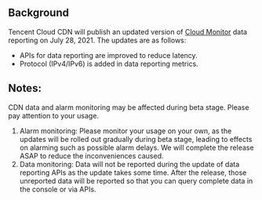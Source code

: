 
## Background

Tencent Cloud CDN will publish an updated version of [Cloud Monitor](https://console.cloud.tencent.com/monitor/overview) data reporting on July 28, 2021. The updates are as follows:

- APIs for data reporting are improved to reduce latency.
- Protocol (IPv4/IPv6) is added in data reporting metrics.

## Notes:

CDN data and alarm monitoring may be affected during beta stage. Please pay attention to your usage.

1. Alarm monitoring:
Please monitor your usage on your own, as the updates will be rolled out gradually during beta stage, leading to effects on alarming such as possible alarm delays. We will complete the release ASAP to reduce the inconveniences caused.
2. Data monitoring:
Data will not be reported during the update of data reporting APIs as the update takes some time. After the release, those unreported data will be reported so that you can query complete data in the console or via APIs.

